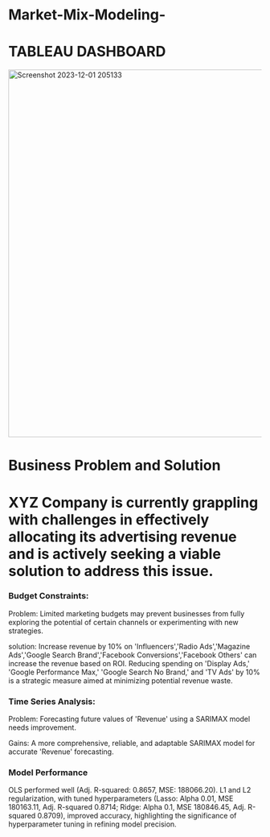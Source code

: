 # Market-Mix-Modeling-

# TABLEAU DASHBOARD
<img width="730" alt="Screenshot 2023-12-01 205133" src="https://github.com/PavanRaju7/Market-Mix-Modeling-/assets/137611634/7cae2005-51ef-42a1-8e8f-5d877265805e">

# Business Problem and Solution 

# XYZ Company is currently grappling with challenges in effectively allocating its advertising revenue and is actively seeking a viable solution to address this issue.


### Budget Constraints:

Problem: Limited marketing budgets may prevent businesses from fully exploring the potential of certain channels or experimenting with new strategies.

solution: Increase revenue by 10% on 'Influencers','Radio Ads','Magazine Ads','Google Search Brand','Facebook Conversions','Facebook Others' can increase the revenue based on ROI.
Reducing spending on 'Display Ads,' 'Google Performance Max,' 'Google Search No Brand,' and 'TV Ads' by 10% is a strategic measure aimed at minimizing potential revenue waste.


### Time Series Analysis:
Problem: Forecasting future values of 'Revenue' using a SARIMAX model needs improvement.

Gains: A more comprehensive, reliable, and adaptable SARIMAX model for accurate 'Revenue' forecasting.


### Model Performance

OLS performed well (Adj. R-squared: 0.8657, MSE: 188066.20). L1 and L2 regularization, with tuned hyperparameters (Lasso: Alpha 0.01, MSE 180163.11, Adj. R-squared 0.8714; Ridge: Alpha 0.1, MSE 180846.45, Adj. R-squared 0.8709), improved accuracy, highlighting the significance of hyperparameter tuning in refining model precision.
